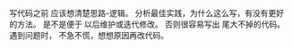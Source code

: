 
写代码之前 应该想清楚思路-逻辑。
分析最佳实践，为什么这么写，有没有更好的方法。 是不是便于 以后维护或迭代修改。
否则很容易写出 尾大不掉的代码。 
遇到问题时， 不急不慌，想想原因再改代码。
